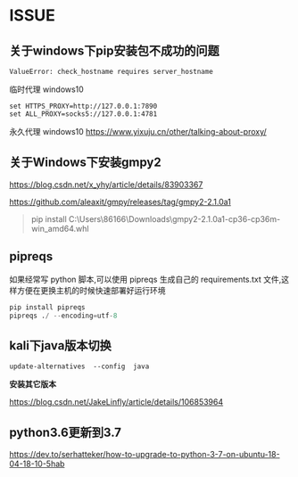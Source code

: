 # ISSUE

## 关于windows下pip安装包不成功的问题

`ValueError: check_hostname requires server_hostname`

临时代理 windows10

```
set HTTPS_PROXY=http://127.0.0.1:7890
set ALL_PROXY=socks5://127.0.0.1:4781
```

永久代理 windows10
https://www.yixuju.cn/other/talking-about-proxy/

## 关于Windows下安装gmpy2

https://blog.csdn.net/x_yhy/article/details/83903367

https://github.com/aleaxit/gmpy/releases/tag/gmpy2-2.1.0a1

>pip install C:\Users\86166\Downloads\gmpy2-2.1.0a1-cp36-cp36m-win_amd64.whl

## pipreqs

如果经常写 python 脚本,可以使用 pipreqs 生成自己的 requirements.txt 文件,这样方便在更换主机的时候快速部署好运行环境

```py
pip install pipreqs
pipreqs ./ --encoding=utf-8
```


## kali下java版本切换

`update-alternatives  --config  java`

**安装其它版本**

https://blog.csdn.net/JakeLinfly/article/details/106853964

## python3.6更新到3.7

https://dev.to/serhatteker/how-to-upgrade-to-python-3-7-on-ubuntu-18-04-18-10-5hab